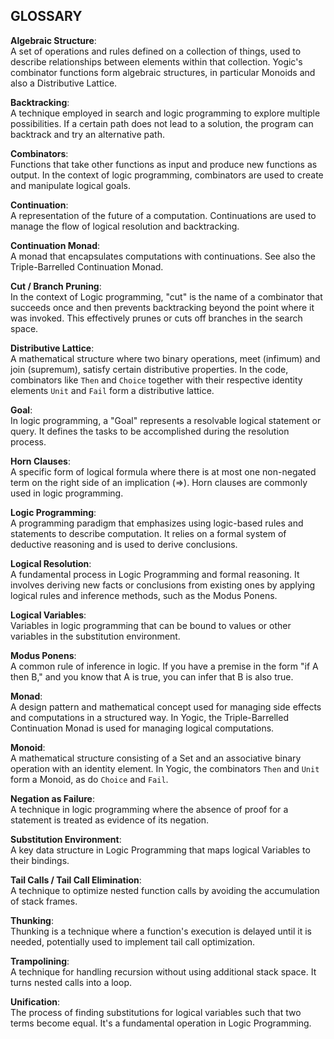 ## **GLOSSARY**

**Algebraic Structure**:  
A set of operations and rules defined on a collection of things, used to
describe relationships between elements within that collection. Yogic's
combinator functions form algebraic structures, in particular Monoids and
also a Distributive Lattice.

**Backtracking**:  
A technique employed in search and logic programming to explore multiple
possibilities. If a certain path does not lead to a solution, the program can
backtrack and try an alternative path.

**Combinators**:  
Functions that take other functions as input and produce new functions as
output. In the context of logic programming, combinators are used to create
and manipulate logical goals.

**Continuation**:  
A representation of the future of a computation. Continuations are used to
manage the flow of logical resolution and backtracking.

**Continuation Monad**:  
A monad that encapsulates computations with continuations. 
See also the Triple-Barrelled Continuation Monad.

**Cut / Branch Pruning**:  
In the context of Logic programming, "cut" is the name of a combinator that
succeeds once and then prevents backtracking beyond the point where it was
invoked. This effectively prunes or cuts off branches in the search space.

**Distributive Lattice**:  
A mathematical structure where two binary operations, meet (infimum) and join
(supremum), satisfy certain distributive properties. In the code, combinators
like `Then` and `Choice` together with their respective identity elements
`Unit` and `Fail` form a distributive lattice.

**Goal**:  
In logic programming, a "Goal" represents a resolvable logical statement or
query. It defines the tasks to be accomplished during the resolution process.

**Horn Clauses**:  
A specific form of logical formula where there is at most one non-negated term
on the right side of an implication (=>). Horn clauses are commonly used in
logic programming.

**Logic Programming**:  
A programming paradigm that emphasizes using logic-based rules and statements
to describe computation. It relies on a formal system of deductive reasoning
and is used to derive conclusions.

**Logical Resolution**:  
A fundamental process in Logic Programming and formal reasoning. It involves
deriving new facts or conclusions from existing ones by applying logical rules
and inference methods, such as the Modus Ponens.

**Logical Variables**:  
Variables in logic programming that can be bound to values or other variables
in the substitution environment.

**Modus Ponens**:  
A common rule of inference in logic. If you have a premise in the form "if A
then B," and you know that A is true, you can infer that B is also true.

**Monad**:  
A design pattern and mathematical concept used for managing side effects and
computations in a structured way. In Yogic, the Triple-Barrelled Continuation
Monad is used for managing logical computations.

**Monoid**:  
A mathematical structure consisting of a Set and an associative binary
operation with an identity element. In Yogic, the combinators `Then` and
`Unit` form a Monoid, as do `Choice` and `Fail`.

**Negation as Failure**:  
A technique in logic programming where the absence of proof for a statement is
treated as evidence of its negation.

**Substitution Environment**:  
A key data structure in Logic Programming that maps logical Variables to their
bindings.

**Tail Calls / Tail Call Elimination**:  
A technique to optimize nested function calls by avoiding the accumulation of
stack frames.

**Thunking**:  
Thunking is a technique where a function's execution is delayed until it is
needed, potentially used to implement tail call optimization.

**Trampolining**:  
A technique for handling recursion without using additional stack space. It
turns nested calls into a loop.

**Unification**:  
The process of finding substitutions for logical variables such that two terms
become equal. It's a fundamental operation in Logic Programming.
